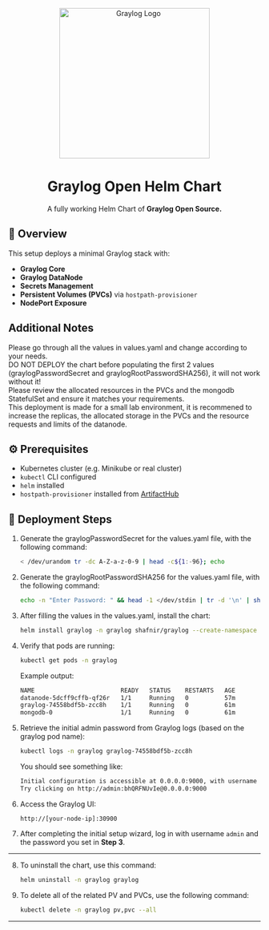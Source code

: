 <p align="center">
  <img src="https://upload.wikimedia.org/wikipedia/commons/thumb/b/b2/Graylog_logo.svg/2560px-Graylog_logo.svg.png?s=800&v=4" alt="Graylog Logo" width="300"/>
</p>

<h1 align="center">Graylog Open Helm Chart</h1>

<p align="center">
  A fully working Helm Chart of <strong>Graylog Open Source.</strong>
</p>



## 📌 Overview

This setup deploys a minimal Graylog stack with:

- **Graylog Core**
- **Graylog DataNode**
- **Secrets Management**
- **Persistent Volumes (PVCs)** via `hostpath-provisioner`
- **NodePort Exposure**

## Additional Notes

Please go through all the values in values.yaml and change according to your needs.  
DO NOT DEPLOY the chart before populating the first 2 values (graylogPasswordSecret and graylogRootPasswordSHA256), it will not work without it!  
Please review the allocated resources in the PVCs and the mongodb StatefulSet and ensure it matches your requirements.  
This deployment is made for a small lab environment, it is recommened to increase the replicas, the allocated storage in the PVCs and the resource requests and limits of the datanode.


## ⚙️ Prerequisites

- Kubernetes cluster (e.g. Minikube or real cluster)  
- `kubectl` CLI configured
- `helm` installed
- `hostpath-provisioner` installed from [ArtifactHub](https://artifacthub.io/packages/helm/rimusz/hostpath-provisioner)



## 🚀 Deployment Steps

1. Generate the graylogPasswordSecret for the values.yaml file, with the following command:

    ```bash
    < /dev/urandom tr -dc A-Z-a-z-0-9 | head -c${1:-96}; echo
    ```

2. Generate the graylogRootPasswordSHA256 for the values.yaml file, with the following command:

    ```bash
    echo -n "Enter Password: " && head -1 </dev/stdin | tr -d '\n' | sha256sum | cut -d" " -f1
    ```

3. After filling the values in the values.yaml, install the chart:

    ```bash
    helm install graylog -n graylog shafnir/graylog --create-namespace
    ```

4. Verify that pods are running:

    ```bash
    kubectl get pods -n graylog
    ```

    Example output:
    ```bash
    NAME                        READY   STATUS    RESTARTS   AGE
    datanode-5dcff9cffb-qf26r   1/1     Running   0          57m
    graylog-74558bdf5b-zcc8h    1/1     Running   0          61m
    mongodb-0                   1/1     Running   0          61m
    ```

5. Retrieve the initial admin password from Graylog logs (based on the graylog pod name):

    ```bash
    kubectl logs -n graylog graylog-74558bdf5b-zcc8h
    ```

    You should see something like:

    ```bash
    Initial configuration is accessible at 0.0.0.0:9000, with username 'admin' and password 'bhQRFNUvIe'.
    Try clicking on http://admin:bhQRFNUvIe@0.0.0.0:9000
    ```

6. Access the Graylog UI:

    ```
    http://[your-node-ip]:30900
    ```

7. After completing the initial setup wizard, log in with username `admin` and the password you set in **Step 3**.

--- 

8. To uninstall the chart, use this command:

   ```bash
   helm uninstall -n graylog graylog
   ```
9. To delete all of the related PV and PVCs, use the following command:

    ```bash
    kubectl delete -n graylog pv,pvc --all
    ```
   

---
